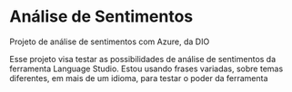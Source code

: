 # Análise de Sentimentos
Projeto de análise de sentimentos com Azure, da DIO



Esse projeto visa testar as possibilidades de análise de sentimentos da ferramenta Language Studio. Estou usando frases variadas, sobre temas diferentes, em mais de um idioma, para testar o poder da ferramenta
